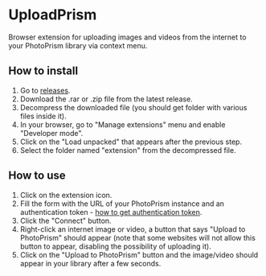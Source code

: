 # UploadPrism
Browser extension for uploading images and videos from the internet to your PhotoPrism library via context menu.

## How to install
1. Go to [releases](https://github.com/Ehsu256/UploadPrism/releases).
2. Download the .rar or .zip file from the latest release.
3. Decompress the downloaded file (you should get folder with various files inside it).
4. In your browser, go to "Manage extensions" menu and enable "Developer mode".
5. Click on the "Load unpacked" that appears after the previous step.
6. Select the folder named "extension" from the decompressed file.

## How to use
1. Click on the extension icon.
2. Fill the form with the URL of your PhotoPrism instance and an authentication token - [how to get authentication token](https://docs.photoprism.app/user-guide/settings/account/#apps-and-devices).
3. Click the "Connect" button.
4. Right-click an internet image or video, a button that says "Upload to PhotoPrism" should appear (note that some websites will not allow this button to appear, disabling the possibility of uploading it).
5. Click on the "Upload to PhotoPrism" button and the image/video should appear in your library after a few seconds.
